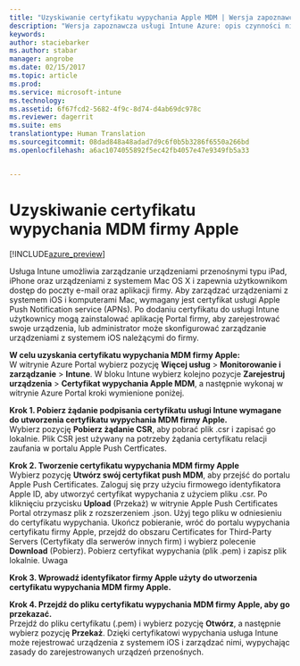 ```yaml
---
title: "Uzyskiwanie certyfikatu wypychania Apple MDM | Wersja zapoznawcza usługi Intune Azure | Dokumentacja firmy Microsoft"
description: "Wersja zapoznawcza usługi Intune Azure: opis czynności niezbędnych w celu uzyskania certyfikatu wypychania Apple MDM przeznaczonego do zarządzania urządzeniami z systemem iOS za pomocą usługi Intune."
keywords: 
author: staciebarker
ms.author: stabar
manager: angrobe
ms.date: 02/15/2017
ms.topic: article
ms.prod: 
ms.service: microsoft-intune
ms.technology: 
ms.assetid: 6f67fcd2-5682-4f9c-8d74-d4ab69dc978c
ms.reviewer: dagerrit
ms.suite: ems
translationtype: Human Translation
ms.sourcegitcommit: 08dad848a48adad7d9c6f0b5b3286f6550a266bd
ms.openlocfilehash: a6ac1074055892f5ec42fb4057e47e9349fb5a33


---
```


# <a name="get-an-apple-mdm-push-certificate"></a>Uzyskiwanie certyfikatu wypychania MDM firmy Apple 

[!INCLUDE[azure_preview](../includes/azure_preview.md)]

Usługa Intune umożliwia zarządzanie urządzeniami przenośnymi typu iPad, iPhone oraz urządzeniami z systemem Mac OS X i zapewnia użytkownikom dostęp do poczty e-mail oraz aplikacji firmy. Aby zarządzać urządzeniami z systemem iOS i komputerami Mac, wymagany jest certyfikat usługi Apple Push Notification service (APNs). Po dodaniu certyfikatu do usługi Intune użytkownicy mogą zainstalować aplikację Portal firmy, aby zarejestrować swoje urządzenia, lub administrator może skonfigurować zarządzanie urządzeniami z systemem iOS należącymi do firmy.

**W celu uzyskania certyfikatu wypychania MDM firmy Apple:**<br>
W witrynie Azure Portal wybierz pozycję **Więcej usług** > **Monitorowanie i zarządzanie** > **Intune**. W bloku Intune wybierz kolejno pozycje **Zarejestruj urządzenia** > **Certyfikat wypychania Apple MDM**, a następnie wykonaj w witrynie Azure Portal kroki wymienione poniżej.

**Krok 1. Pobierz żądanie podpisania certyfikatu usługi Intune wymagane do utworzenia certyfikatu wypychania MDM firmy Apple.**<br>
Wybierz pozycję **Pobierz żądanie CSR**, aby pobrać plik .csr i zapisać go lokalnie. Plik CSR jest używany na potrzeby żądania certyfikatu relacji zaufania w portalu Apple Push Certficates.

**Krok 2. Tworzenie certyfikatu wypychania MDM firmy Apple**<br>
Wybierz pozycję **Utwórz swój certyfikat push MDM**, aby przejść do portalu Apple Push Certificates. Zaloguj się przy użyciu firmowego identyfikatora Apple ID, aby utworzyć certyfikat wypychania z użyciem pliku .csr. Po kliknięciu przycisku **Upload** (Przekaż) w witrynie Apple Push Certificates Portal otrzymasz plik z rozszerzeniem .json. Użyj tego pliku w odniesieniu do certyfikatu wypychania. Ukończ pobieranie, wróć do portalu wypychania certyfikatu firmy Apple, przejdź do obszaru Certificates for Third-Party Servers (Certyfikaty dla serwerów innych firm) i wybierz polecenie **Download** (Pobierz). Pobierz certyfikat wypychania (plik .pem) i zapisz plik lokalnie.
Uwaga

**Krok 3. Wprowadź identyfikator firmy Apple użyty do utworzenia certyfikatu wypychania MDM firmy Apple.**

**Krok 4. Przejdź do pliku certyfikatu wypychania MDM firmy Apple, aby go przekazać.**<br>
Przejdź do pliku certyfikatu (.pem) i wybierz pozycję **Otwórz**, a następnie wybierz pozycję **Przekaż**. Dzięki certyfikatowi wypychania usługa Intune może rejestrować urządzenia z systemem iOS i zarządzać nimi, wypychając zasady do zarejestrowanych urządzeń przenośnych.



<!--HONumber=Feb17_HO3-->


